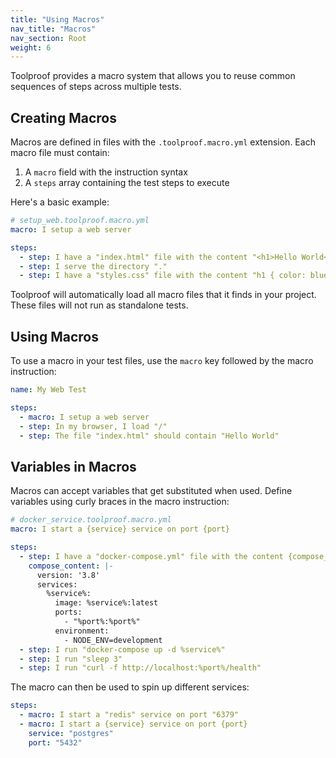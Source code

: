```yaml
---
title: "Using Macros"
nav_title: "Macros"
nav_section: Root
weight: 6
---
```


Toolproof provides a macro system that allows you to reuse common sequences of steps across multiple tests.

## Creating Macros

Macros are defined in files with the `.toolproof.macro.yml` extension. Each macro file must contain:

1. A `macro` field with the instruction syntax
2. A `steps` array containing the test steps to execute

Here's a basic example:

```yml
# setup_web.toolproof.macro.yml
macro: I setup a web server

steps:
  - step: I have a "index.html" file with the content "<h1>Hello World</h1>"
  - step: I serve the directory "."
  - step: I have a "styles.css" file with the content "h1 { color: blue; }"
```

Toolproof will automatically load all macro files that it finds in your project. These files will not run as standalone tests.

## Using Macros

To use a macro in your test files, use the `macro` key followed by the macro instruction:

```yml
name: My Web Test

steps:
  - macro: I setup a web server
  - step: In my browser, I load "/"
  - step: The file "index.html" should contain "Hello World"
```

## Variables in Macros

Macros can accept variables that get substituted when used. Define variables using curly braces in the macro instruction:

```yml
# docker_service.toolproof.macro.yml
macro: I start a {service} service on port {port}

steps:
  - step: I have a "docker-compose.yml" file with the content {compose_content}
    compose_content: |-
      version: '3.8'
      services:
        %service%:
          image: %service%:latest
          ports:
            - "%port%:%port%"
          environment:
            - NODE_ENV=development
  - step: I run "docker-compose up -d %service%"
  - step: I run "sleep 3"
  - step: I run "curl -f http://localhost:%port%/health"
```

The macro can then be used to spin up different services:

```yml
steps:
  - macro: I start a "redis" service on port "6379"
  - macro: I start a {service} service on port {port}
    service: "postgres"
    port: "5432"
```
